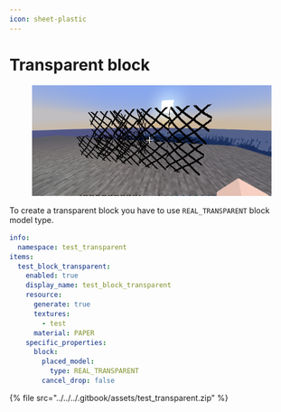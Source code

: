 ```yaml
---
icon: sheet-plastic
---
```


# Transparent block

<figure><img src="../../../.gitbook/assets/image (4) (1) (1).png" alt=""><figcaption></figcaption></figure>

To create a transparent block you have to use `REAL_TRANSPARENT` block model type.

```yaml
info:
  namespace: test_transparent
items:
  test_block_transparent:
    enabled: true
    display_name: test_block_transparent
    resource:
      generate: true
      textures:
        - test
      material: PAPER
    specific_properties:
      block:
        placed_model:
          type: REAL_TRANSPARENT
        cancel_drop: false
```

{% file src="../../../.gitbook/assets/test_transparent.zip" %}

